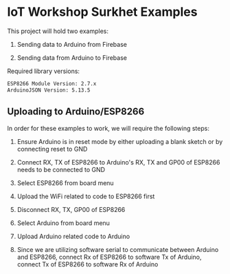 # IoT Workshop Surkhet Examples

This project will hold two examples:

1. Sending data to Arduino from Firebase

2. Sending data from Arduino to Firebase

Required library versions:

```txt
ESP8266 Module Version: 2.7.x
ArduinoJSON Version: 5.13.5
```

## Uploading to Arduino/ESP8266

In order for these examples to work, we will require the following steps:

1. Ensure Arduino is in reset mode by either uploading a blank sketch or by connecting reset to GND

2. Connect RX, TX of ESP8266 to Arduino's RX, TX and GP00 of ESP8266 needs to be connected to GND

3. Select ESP8266 from board menu

4. Upload the WiFi related to code to ESP8266 first

5. Disconnect RX, TX, GP00 of ESP8266

6. Select Arduino from board menu

7. Upload Arduino related code to Arduino

8. Since we are utilizing software serial to communicate between Arduino and ESP8266, connect Rx of ESP8266 to software Tx of Arduino, connect Tx of ESP8266 to software Rx of Arduino
